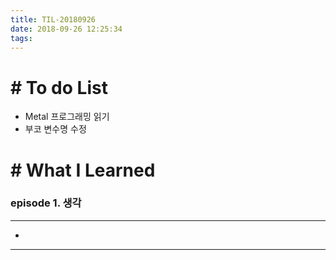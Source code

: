 ```yaml
---
title: TIL-20180926
date: 2018-09-26 12:25:34
tags: 
---
```


# # To do List

- Metal 프로그래밍 읽기
- 부코 변수명 수정


# # What I Learned

### episode 1. 생각

---

- 

---